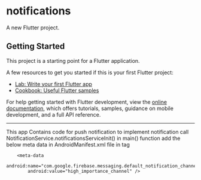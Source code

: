 # notifications

A new Flutter project.

## Getting Started

This project is a starting point for a Flutter application.

A few resources to get you started if this is your first Flutter project:

- [Lab: Write your first Flutter app](https://docs.flutter.dev/get-started/codelab)
- [Cookbook: Useful Flutter samples](https://docs.flutter.dev/cookbook)

For help getting started with Flutter development, view the
[online documentation](https://docs.flutter.dev/), which offers tutorials,
samples, guidance on mobile development, and a full API reference.

----------------------------------------------------------------------------
This app Contains code for push notification 
to implement notification call 
NotificationService.notificationsServiceInit() in main() function
add the below meta data in AndroidManifest.xml file in <application> </application>tag

        <meta-data
            android:name="com.google.firebase.messaging.default_notification_channel_id"
            android:value="high_importance_channel" />